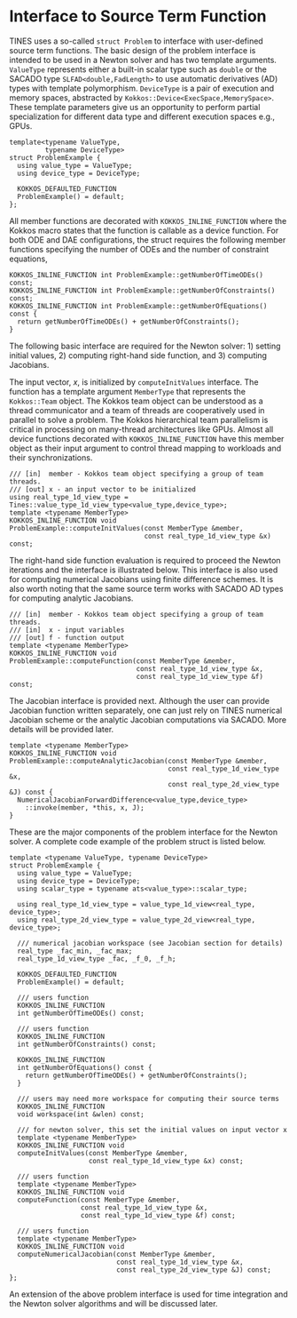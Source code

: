 # Interface to Source Term Function

TINES uses a so-called ``struct Problem`` to interface with user-defined source term functions. The basic design of the problem interface is intended to be used in a Newton solver and has two template arguments. ``ValueType`` represents either a built-in scalar type such as ``double`` or the SACADO type ``SLFAD<double,FadLength>`` to use automatic derivatives (AD) types with template polymorphism.  ``DeviceType`` is a pair of execution and memory spaces, abstracted by ``Kokkos::Device<ExecSpace,MemorySpace>``. These template parameters give us an opportunity to perform partial specialization for different data type and different execution spaces e.g., GPUs.
```
template<typename ValueType,
         typename DeviceType>
struct ProblemExample {
  using value_type = ValueType;
  using device_type = DeviceType;

  KOKKOS_DEFAULTED_FUNCTION
  ProblemExample() = default;
};
```

All member functions are decorated with ``KOKKOS_INLINE_FUNCTION`` where the Kokkos macro states that the function is callable as a device function. For both ODE and DAE configurations, the struct requires the following member functions specifying the number of ODEs and the number of constraint equations,
```
KOKKOS_INLINE_FUNCTION int ProblemExample::getNumberOfTimeODEs() const;
KOKKOS_INLINE_FUNCTION int ProblemExample::getNumberOfConstraints() const;
KOKKOS_INLINE_FUNCTION int ProblemExample::getNumberOfEquations() const {
  return getNumberOfTimeODEs() + getNumberOfConstraints();
}
```

The following basic interface are required for the Newton solver: 1) setting initial values, 2) computing right-hand side function, and 3) computing Jacobians.

The input vector, $x$, is initialized by ``computeInitValues`` interface. The function has a template argument ``MemberType`` that represents the ``Kokkos::Team`` object. The Kokkos team object can be understood as a thread communicator and a team of threads are cooperatively used in parallel to solve a problem. The Kokkos hierarchical team parallelism is critical in processing on many-thread architectures like GPUs. Almost all device functions decorated with ``KOKKOS_INLINE_FUNCTION`` have this member object as their input argument to control thread mapping to workloads and their synchronizations.   
```
/// [in]  member - Kokkos team object specifying a group of team threads.
/// [out] x - an input vector to be initialized
using real_type_1d_view_type = Tines::value_type_1d_view_type<value_type,device_type>;
template <typename MemberType>
KOKKOS_INLINE_FUNCTION void
ProblemExample::computeInitValues(const MemberType &member,
                                  const real_type_1d_view_type &x) const;
```

The right-hand side function evaluation is required to proceed the Newton iterations and the interface is illustrated below. This interface is also used for computing numerical Jacobians using finite difference schemes. It is also worth noting that the same source term works with SACADO AD types for computing analytic Jacobians.
```
/// [in]  member - Kokkos team object specifying a group of team threads.
/// [in]  x - input variables
/// [out] f - function output
template <typename MemberType>
KOKKOS_INLINE_FUNCTION void
ProblemExample::computeFunction(const MemberType &member,
                                const real_type_1d_view_type &x,
                                const real_type_1d_view_type &f) const;
```

The Jacobian interface is provided next. Although the user can provide Jacobian function written separately, one can just rely on TINES numerical Jacobian scheme or the analytic Jacobian computations via SACADO. More details will be provided later.
```
template <typename MemberType>
KOKKOS_INLINE_FUNCTION void
ProblemExample::computeAnalyticJacobian(const MemberType &member,
                                        const real_type_1d_view_type &x,
                                        const real_type_2d_view_type &J) const {
  NumericalJacobianForwardDifference<value_type,device_type>
    ::invoke(member, *this, x, J);
}
```
These are the major components of the problem interface for the Newton solver. A complete code example of the problem struct is listed below.
```
template <typename ValueType, typename DeviceType>
struct ProblemExample {
  using value_type = ValueType;
  using device_type = DeviceType;
  using scalar_type = typename ats<value_type>::scalar_type;

  using real_type_1d_view_type = value_type_1d_view<real_type, device_type>;
  using real_type_2d_view_type = value_type_2d_view<real_type, device_type>;

  /// numerical jacobian workspace (see Jacobian section for details)
  real_type _fac_min, _fac_max;
  real_type_1d_view_type _fac, _f_0, _f_h;

  KOKKOS_DEFAULTED_FUNCTION
  ProblemExample() = default;

  /// users function
  KOKKOS_INLINE_FUNCTION
  int getNumberOfTimeODEs() const;

  /// users function
  KOKKOS_INLINE_FUNCTION
  int getNumberOfConstraints() const;

  KOKKOS_INLINE_FUNCTION
  int getNumberOfEquations() const {
    return getNumberOfTimeODEs() + getNumberOfConstraints();
  }

  /// users may need more workspace for computing their source terms
  KOKKOS_INLINE_FUNCTION
  void workspace(int &wlen) const;

  /// for newton solver, this set the initial values on input vector x
  template <typename MemberType>
  KOKKOS_INLINE_FUNCTION void
  computeInitValues(const MemberType &member,
                    const real_type_1d_view_type &x) const;

  /// users function
  template <typename MemberType>
  KOKKOS_INLINE_FUNCTION void
  computeFunction(const MemberType &member,
                  const real_type_1d_view_type &x,
                  const real_type_1d_view_type &f) const;

  /// users function
  template <typename MemberType>
  KOKKOS_INLINE_FUNCTION void
  computeNumericalJacobian(const MemberType &member,
                           const real_type_1d_view_type &x,
                           const real_type_2d_view_type &J) const;
};
```

An extension of the above problem interface is used for time integration and the Newton solver algorithms and will be discussed later.

